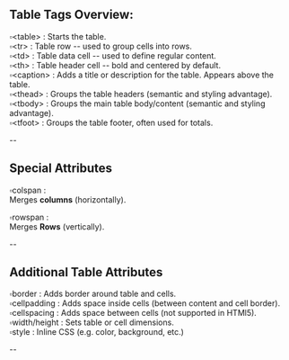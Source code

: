 ## Table Tags Overview:  
   
▫️&lt;table&gt; : Starts the table.  
▫️&lt;tr&gt; : Table row -- used to group cells into rows.  
▫️&lt;td&gt; : Table data cell -- used to define regular content.  
▫️&lt;th&gt; : Table header cell -- bold and centered by default.  
▫️&lt;caption&gt; : Adds a title or description for the table. Appears above the table.  
▫️&lt;thead&gt; : Groups the table headers (semantic and styling advantage).  
▫️&lt;tbody&gt; : Groups the main table body/content (semantic and styling advantage).  
▫️&lt;tfoot&gt; : Groups the table footer, often used for totals.  
  
--  

## Special Attributes  
  
▫️colspan :  
Merges **columns** (horizontally).  

▫️rowspan :  
Merges **Rows** (vertically).  

--

## Additional Table Attributes  

▫️border : Adds border around table and cells.  
▫️cellpadding : Adds space inside cells (between content and cell border).  
▫️cellspacing : Adds space between cells (not supported in HTMl5).  
▫️width/height : Sets table or cell dimensions.  
▫️style : Inline CSS (e.g. color, background, etc.)  

--